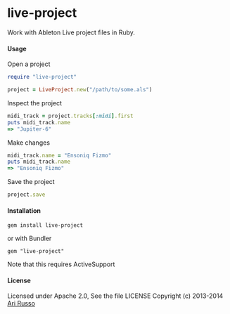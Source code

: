 # live-project

Work with Ableton Live project files in Ruby.

#### Usage

Open a project

```ruby
require "live-project"

project = LiveProject.new("/path/to/some.als")
```

Inspect the project

```ruby
midi_track = project.tracks[:midi].first
puts midi_track.name
=> "Jupiter-6"
```

Make changes

```ruby
midi_track.name = "Ensoniq Fizmo"
puts midi_track.name
=> "Ensoniq Fizmo"
```

Save the project

```ruby
project.save
```

#### Installation

    gem install live-project
    
or with Bundler

    gem "live-project"
    
Note that this requires ActiveSupport

#### License

Licensed under Apache 2.0, See the file LICENSE
Copyright (c) 2013-2014 [Ari Russo](http://arirusso.com) 


